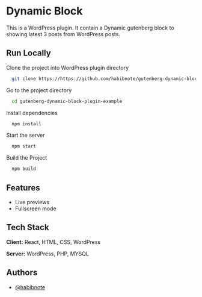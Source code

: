 # Dynamic Block

This is a WordPress plugin. It contain a Dynamic gutenberg block to showing latest 3 posts from WordPress posts.

## Run Locally

Clone the project into WordPress plugin directory

```bash
  git clone https://https://github.com/habibnote/gutenberg-dynamic-block-plugin-example.git
```

Go to the project directory

```bash
  cd gutenberg-dynamic-block-plugin-example
```

Install dependencies

```bash
  npm install
```

Start the server

```bash
  npm start
```

Build the Project

```bash
  npm build
```

## Features

-   Live previews
-   Fullscreen mode

## Tech Stack

**Client:** React, HTML, CSS, WordPress

**Server:** WordPress, PHP, MYSQL

## Authors

-   [@habibnote](https://github.com/habibnote)
